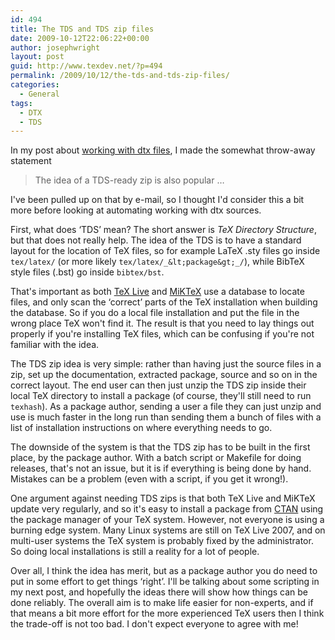 ```yaml
---
id: 494
title: The TDS and TDS zip files
date: 2009-10-12T22:06:22+00:00
author: josephwright
layout: post
guid: http://www.texdev.net/?p=494
permalink: /2009/10/12/the-tds-and-tds-zip-files/
categories:
  - General
tags:
  - DTX
  - TDS
---
```

In my post about [working with dtx files](/2009/10/11/working-with-dtx-files/), I made the somewhat throw-away statement

> The idea of a TDS-ready zip is also popular …

I've been pulled up on that by e-mail, so I  thought I'd consider this a bit more before looking at automating working with dtx sources.

First, what does ‘TDS’ mean? The short answer is _TeX Directory Structure_, but that does not really help. The idea of the TDS is to have a standard layout for the location of TeX files, so for example LaTeX .sty files go inside `tex/latex/` (or more likely `tex/latex/_&lt;package&gt;_/`), while BibTeX style files (.bst) go inside `bibtex/bst`.

That's important as both [TeX Live](https://tug.org/texlive/) and [MiKTeX](https://www.miktex.org) use a database to locate files, and only scan the ‘correct’ parts of the TeX installation when building the database. So if you do a local file installation and put the file in the wrong place TeX won't find it. The result is that you need to lay things out properly if you're installing TeX files, which can be confusing if you're not familiar with the idea.

The TDS zip idea is very simple: rather than having just the source files in a zip, set up the documentation, extracted package, source and so on in the correct layout. The end user can then just unzip the TDS zip inside their local TeX directory to install a package (of course, they'll still need to run `texhash`). As a package author, sending a user a file they can just unzip and use is much faster in the long run than sending them a bunch of files with a list of installation instructions on where everything needs to go.

The downside of the system is that the TDS zip has to be built in the first place, by the package author. With a batch script or Makefile for doing releases, that's not an issue, but it is if everything is being done by hand. Mistakes can be a problem (even with a script, if you get it wrong!).

One argument against needing TDS zips is that both TeX Live and MiKTeX update very regularly, and so it's easy to install a package from [CTAN](https://www.ctan.org) using the package manager of your TeX system. However, not everyone is using a burning edge system. Many Linux systems are still on TeX Live 2007, and on multi-user systems the TeX system is probably fixed by the administrator.  So doing local installations is still a reality for a lot of people.

Over all, I think the idea has merit, but as a package author you do need to put in some effort to get things ‘right’. I'll be talking about some scripting in my next post, and hopefully the ideas there will show how things can be done reliably. The overall aim is to make life easier for non-experts, and if that means a bit more effort for the more experienced TeX users then I think the trade-off is not too bad. I don't expect everyone to agree with me!
